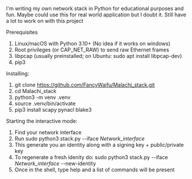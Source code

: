 I'm writing my own network stack in Python for educational purposes and fun. Maybe could use this for real world application but I doubt it. Still have a lot to work on with this project

Prerequisites
1) Linux/macOS with Python 3.10+ (No idea if it works on windows)
2) Root privileges (or CAP_NET_RAW) to send raw Ethernet frames
3) libpcap (usually preinstalled; on Ubuntu: sudo apt install libpcap-dev)
4) pip3

Installing:
1) git clone https://github.com/FancyWaifu/Malachi_stack.git
2) cd Malachi_stack
3) python3 -m venv .venv
4) source .venv/bin/activate
5) pip3 install scapy pynacl blake3

Starting the interactive mode:
1) Find your network interface
2) Run sudo python3 stack.py --iface *Network_interface*
3) This generate you an identity along with a signing key + public/private key
4) To regenerate a fresh idenity do: sudo python3 stack.py --iface *Network_interface* --new-identity
5) Once in the shell, type help and a list of commands will be present
